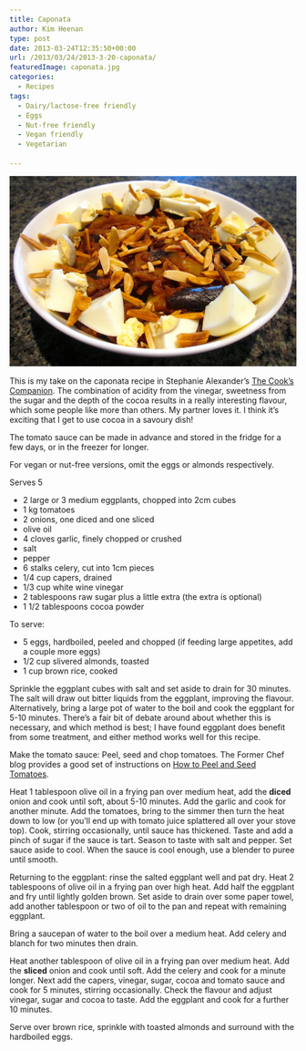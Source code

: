 ```yaml
---
title: Caponata
author: Kim Heenan
type: post
date: 2013-03-24T12:35:50+00:00
url: /2013/03/24/2013-3-20-caponata/
featuredImage: caponata.jpg
categories:
  - Recipes
tags:
  - Dairy/lactose-free friendly
  - Eggs
  - Nut-free friendly
  - Vegan friendly
  - Vegetarian

---
```


![](caponata.jpg)

This is my take on the caponata recipe in Stephanie Alexander’s [The Cook’s Companion][cooks-companion]. The combination of  acidity from the vinegar, sweetness from the sugar and the depth of the cocoa results in a really interesting flavour, which some people like more than others. My partner loves it. I think it’s exciting that I get to use cocoa in a savoury dish!

<!--more-->

The tomato sauce can be made in advance and stored in the fridge for a few days, or in the freezer for longer.

For vegan or nut-free versions, omit the eggs or almonds respectively.

Serves 5

  * 2 large or 3 medium eggplants, chopped into 2cm cubes
  * 1 kg tomatoes
  * 2 onions, one diced and one sliced
  * olive oil
  * 4 cloves garlic, finely chopped or crushed
  * salt
  * pepper
  * 6 stalks celery, cut into 1cm pieces
  * 1/4 cup capers, drained
  * 1/3 cup white wine vinegar
  * 2 tablespoons raw sugar plus a little extra (the extra is optional)
  * 1 1/2 tablespoons cocoa powder

To serve:

  * 5 eggs, hardboiled, peeled and chopped (if feeding large appetites, add a couple more eggs)
  * 1/2 cup slivered almonds, toasted
  * 1 cup brown rice, cooked

Sprinkle the eggplant cubes with salt and set aside to drain for 30 minutes. The salt will draw out bitter liquids from the eggplant, improving the flavour. Alternatively, bring a large pot of water to the boil and cook the eggplant for 5-10 minutes. There’s a fair bit of debate around about whether this is necessary, and which method is best; I have found eggplant does benefit from some treatment, and either method works well for this recipe.

Make the tomato sauce: Peel, seed and chop tomatoes. The Former Chef blog provides a good set of instructions on [How to Peel and Seed Tomatoes][peel-tomatoes].

Heat 1 tablespoon olive oil in a frying pan over medium heat, add the **diced** onion and cook until soft, about 5-10 minutes. Add the garlic and cook for another minute. Add the tomatoes, bring to the simmer then turn the heat down to low (or you’ll end up with tomato juice splattered all over your stove top). Cook, stirring occasionally, until sauce has thickened. Taste and add a pinch of sugar if the sauce is tart. Season to taste with salt and pepper. Set sauce aside to cool. When the sauce is cool enough, use a blender to puree until smooth.

Returning to the eggplant: rinse the salted eggplant well and pat dry. Heat 2 tablespoons of olive oil in a frying pan over high heat. Add half the eggplant and fry until lightly golden brown. Set aside to drain over some paper towel, add another tablespoon or two of oil to the pan and repeat with remaining eggplant.

Bring a saucepan of water to the boil over a medium heat. Add celery and blanch for two minutes then drain.

Heat another tablespoon of olive oil in a frying pan over medium heat. Add the **sliced** onion and cook until soft. Add the celery and cook for a minute longer. Next add the capers, vinegar, sugar, cocoa and tomato sauce and cook for 5 minutes, stirring occasionally. Check the flavour and adjust vinegar, sugar and cocoa to taste. Add the eggplant and cook for a further 10 minutes.

Serve over brown rice, sprinkle with toasted almonds and surround with the hardboiled eggs.

 [cooks-companion]: http://www.amazon.com/The-Cooks-Companion-Ingredients-Australian/dp/1920989005%3FSubscriptionId%3D0ENGV10E9K9QDNSJ5C82%26tag%3Dfredel09-20%26linkCode%3Dxm2%26camp%3D2025%26creative%3D165953%26creativeASIN%3D1920989005
 [peel-tomatoes]: http://www.formerchef.com/2009/08/20/how-to-peel-and-seed-fresh-tomatoes/